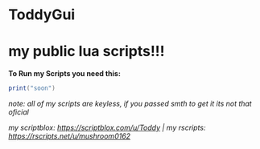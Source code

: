 # ToddyGui
# my public lua scripts!!!

**To Run my Scripts you need this:**

```lua
print("soon")
```


*note: all of my scripts are keyless, if you passed smth to get it its not that oficial*

*my scriptblox: https://scriptblox.com/u/Toddy | my rscripts: https://rscripts.net/u/mushroom0162*

